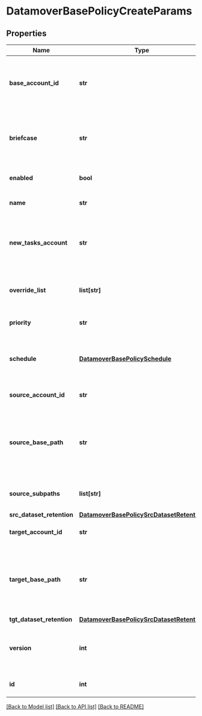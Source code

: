 # DatamoverBasePolicyCreateParams

## Properties
Name | Type | Description | Notes
------------ | ------------- | ------------- | -------------
**base_account_id** | **str** | Account ID (local or remote DM system) where the policy should be created. | [optional] 
**briefcase** | **str** | An opaque container for storing additional data in this object, e.g. key-value pairs | [optional] 
**enabled** | **bool** | True: policy is enabled, False: otherwise. | [optional] 
**name** | **str** | A user provided base policy name. | 
**new_tasks_account** | **str** | Account of the system to create tasks on. This overrides the default task affinity. | [optional] 
**override_list** | **list[str]** | The list of fields which will override a concrete policy. | 
**priority** | **str** | The relative priority of the policy. | [optional] 
**schedule** | [**DatamoverBasePolicySchedule**](DatamoverBasePolicySchedule.md) | The schedule of the policy- start time, recurrence, specific date-times. | [optional] 
**source_account_id** | **str** | Account ID of the source data storage. | [optional] 
**source_base_path** | **str** | Filesystem base path on source DM system which has the directories/files for which dataset has to be created. | [optional] 
**source_subpaths** | **list[str]** | Set of filesystem paths relative to base path. | [optional] 
**src_dataset_retention** | [**DatamoverBasePolicySrcDatasetRetention**](DatamoverBasePolicySrcDatasetRetention.md) |  | [optional] 
**target_account_id** | **str** | Account ID of the target data storage. | [optional] 
**target_base_path** | **str** | Filesystem base path on target DM syestem which has the directories/files for which dataset has to be created. | [optional] 
**tgt_dataset_retention** | [**DatamoverBasePolicySrcDatasetRetention**](DatamoverBasePolicySrcDatasetRetention.md) |  | [optional] 
**version** | **int** | Version number of the config store when this object was edited. | [optional] 
**id** | **int** | The unique policy identifier. | [optional] 

[[Back to Model list]](../README.md#documentation-for-models) [[Back to API list]](../README.md#documentation-for-api-endpoints) [[Back to README]](../README.md)


